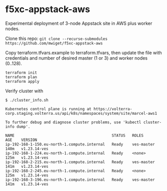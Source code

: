 # f5xc-appstack-aws

Experimental deployment of 3-node Appstack site in AWS plus worker nodes.

Clone this repo: `git clone --recurse-submodules https://github.com/mwiget/f5xc-appstack-aws`

Copy terraform.tfvars.example to terraform.tfvars, then update the file with credentials 
and number of desired master (1 or 3) and worker nodes (0..128).

```
terraform init
terraform plan
terraform apply
```

Verify cluster with

```
$ ./cluster_info.sh

Kubernetes control plane is running at https://volterra-corp.staging.volterra.us/api/k8s/namespaces/system/site/marcel-aws1

To further debug and diagnose cluster problems, use 'kubectl cluster-info dump'.

NAME                                           STATUS   ROLES        AGE    VERSION
ip-192-168-1-150.eu-north-1.compute.internal   Ready    ves-master   140m   v1.23.14-ves
ip-192-168-1-224.eu-north-1.compute.internal   Ready    <none>       125m   v1.23.14-ves
ip-192-168-2-215.eu-north-1.compute.internal   Ready    ves-master   141m   v1.23.14-ves
ip-192-168-2-245.eu-north-1.compute.internal   Ready    <none>       125m   v1.23.14-ves
ip-192-168-3-196.eu-north-1.compute.internal   Ready    ves-master   141m   v1.23.14-ves
```
